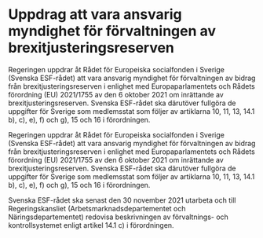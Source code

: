# Uppdrag att vara ansvarig myndighet för förvaltningen av brexitjusteringsreserven

Regeringen uppdrar åt Rådet för Europeiska socialfonden i Sverige (Svenska ESF-rådet) att vara ansvarig myndighet för förvaltningen av bidrag från brexitjusteringsreserven i enlighet med Europaparlamentets och Rådets förordning (EU) 2021/1755 av den 6 oktober 2021 om inrättande av brexitjusteringsreserven. Svenska ESF-rådet ska därutöver fullgöra de uppgifter för Sverige som medlemsstat som följer av artiklarna 10, 11, 13, 14.1 b), c), e), f) och g), 15 och 16 i förordningen.

Regeringen uppdrar åt Rådet för Europeiska socialfonden i Sverige (Svenska ESF-rådet) att vara ansvarig myndighet för förvaltningen av bidrag från brexitjusteringsreserven i enlighet med Europaparlamentets och Rådets förordning (EU) 2021/1755 av den 6 oktober 2021 om inrättande av brexitjusteringsreserven. Svenska ESF-rådet ska därutöver fullgöra de uppgifter för Sverige som medlemsstat som följer av artiklarna 10, 11, 13, 14.1 b), c), e), f) och g), 15 och 16 i förordningen.

Svenska ESF-rådet ska senast den 30 november 2021 utarbeta och till Regeringskansliet (Arbetsmarknadsdepartementet och Näringsdepartementet) redovisa beskrivningen av förvaltnings- och kontrollsystemet enligt artikel 14.1 c) i förordningen.

